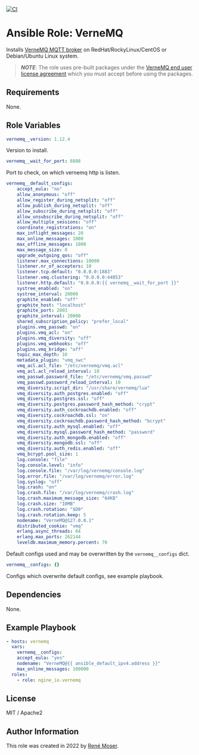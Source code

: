 [![CI](https://github.com/ngine-io/ansible-role-vernemq/actions/workflows/ci.yml/badge.svg)](https://github.com/ngine-io/ansible-role-vernemq/actions/workflows/ci.yml)

# Ansible Role: VerneMQ

Installs [VerneMQ MQTT broker](https://vernemq.com) on RedHat/RockyLinux/CentOS or Debian/Ubuntu Linux system.

> ***NOTE***: The role uses pre-built packages under the [VerneMQ end user license agreement](https://vernemq.com/end-user-license-agreement/) which you must accept before using the packages.

## Requirements

None.

## Role Variables

```yaml
vernemq__version: 1.12.4
```
Version to install.

```yaml
vernemq__wait_for_port: 8888
```
Port to check, on which vernemq http is listen.

```yaml
vernemq__default_configs:
    accept_eula: "no"
    allow_anonymous: "off"
    allow_register_during_netsplit: "off"
    allow_publish_during_netsplit: "off"
    allow_subscribe_during_netsplit: "off"
    allow_unsubscribe_during_netsplit: "off"
    allow_multiple_sessions: "off"
    coordinate_registrations: "on"
    max_inflight_messages: 20
    max_online_messages: 1000
    max_offline_messages: 1000
    max_message_size: 0
    upgrade_outgoing_qos: "off"
    listener.max_connections: 10000
    listener.nr_of_acceptors: 10
    listener.tcp.default: "0.0.0.0:1883"
    listener.vmq.clustering: "0.0.0.0:44053"
    listener.http.default: "0.0.0.0:{{ vernemq__wait_for_port }}"
    systree_enabled: "on"
    systree_interval: 20000
    graphite_enabled: "off"
    graphite_host: "localhost"
    graphite_port: 2003
    graphite_interval: 20000
    shared_subscription_policy: "prefer_local"
    plugins.vmq_passwd: "on"
    plugins.vmq_acl: "on"
    plugins.vmq_diversity: "off"
    plugins.vmq_webhooks: "off"
    plugins.vmq_bridge: "off"
    topic_max_depth: 10
    metadata_plugin: "vmq_swc"
    vmq_acl.acl_file: "/etc/vernemq/vmq.acl"
    vmq_acl.acl_reload_interval: 10
    vmq_passwd.password_file: "/etc/vernemq/vmq.passwd"
    vmq_passwd.password_reload_interval: 10
    vmq_diversity.script_dir: "/usr/share/vernemq/lua"
    vmq_diversity.auth_postgres.enabled: "off"
    vmq_diversity.postgres.ssl: "off"
    vmq_diversity.postgres.password_hash_method: "crypt"
    vmq_diversity.auth_cockroachdb.enabled: "off"
    vmq_diversity.cockroachdb.ssl: "on"
    vmq_diversity.cockroachdb.password_hash_method: "bcrypt"
    vmq_diversity.auth_mysql.enabled: "off"
    vmq_diversity.mysql.password_hash_method: "password"
    vmq_diversity.auth_mongodb.enabled: "off"
    vmq_diversity.mongodb.ssl: "off"
    vmq_diversity.auth_redis.enabled: "off"
    vmq_bcrypt.pool_size: 1
    log.console: "file"
    log.console.level: "info"
    log.console.file: "/var/log/vernemq/console.log"
    log.error.file: "/var/log/vernemq/error.log"
    log.syslog: "off"
    log.crash: "on"
    log.crash.file: "/var/log/vernemq/crash.log"
    log.crash.maximum_message_size: "64KB"
    log.crash.size: "10MB"
    log.crash.rotation: "$D0"
    log.crash.rotation.keep: 5
    nodename: "VerneMQ@127.0.0.1"
    distributed_cookie: "vmq"
    erlang.async_threads: 64
    erlang.max_ports: 262144
    leveldb.maximum_memory.percent: 70
```
Default configs used and may be overwritten by the `vernemq__configs` dict.

```yaml
vernemq__configs: {}
```
Configs which overwrite default configs, see example playbook.

## Dependencies

None.

## Example Playbook

```yaml
- hosts: vernemq
  vars:
    vernemq__configs:
    accept_eula: "yes"
    nodename: "VerneMQ@{{ ansible_default_ipv4.address }}"
    max_online_messages: 100000
  roles:
    - role: ngine_io.vernemq
```

## License

MIT / Apache2

## Author Information

This role was created in 2022 by [René Moser](https://renemoser.net).
